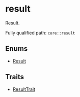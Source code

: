 # result

Result.

Fully qualified path: `core::result`

## Enums

- [Result](./core-result-Result.md)

## Traits

- [ResultTrait](./core-result-ResultTrait.md)

